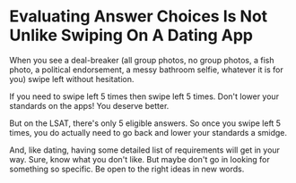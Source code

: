 # Evaluating Answer Choices Is Not Unlike Swiping On A Dating App

When you see a deal-breaker (all group photos, no group photos, a fish photo, a political endorsement, a messy bathroom selfie, whatever it is for you) swipe left without hesitation.

If you need to swipe left 5 times then swipe left 5 times. Don't lower your standards on the apps! You deserve better.

But on the LSAT, there's only 5 eligible answers. So once you swipe left 5 times, you do actually need to go back and lower your standards a smidge.

And, like dating, having some detailed list of requirements will get in your way. Sure, know what you don't like. But maybe don't go in looking for something so specific. Be open to the right ideas in new words.
